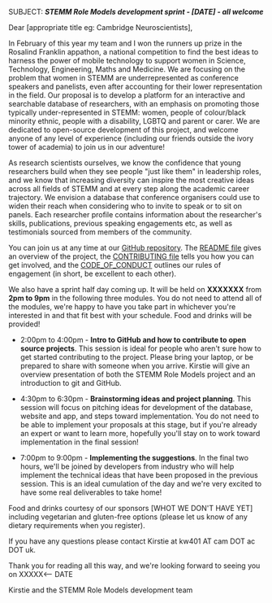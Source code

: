 SUBJECT: ***STEMM Role Models development sprint - [DATE] - all welcome***

Dear [appropriate title eg: Cambridge Neuroscientists],

In February of this year my team and I won the runners up prize in the Rosalind Franklin appathon, a national competition to find the best ideas to harness the power of mobile technology to support women in Science, Technology, Engineering, Maths and Medicine. We are focusing on the problem that women in STEMM are underrepresented as conference speakers and panelists, even after accounting for their lower representation in the field. Our proposal is to develop a platform for an interactive and searchable database of researchers, with an emphasis on promoting those typically under-represented in STEMM: women, people of colour/black minority ethnic, people with a disability, LGBTQ and parent or carer. We are dedicated to open-source development of this project, and welcome anyone of any level of experience (including our friends outside the ivory tower of academia) to join us in our adventure!

As research scientists ourselves, we know the confidence that young researchers build when they see people "just like them" in leadership roles, and we know that increasing diversity can inspire the most creative ideas across all fields of STEMM and at every step along the academic career trajectory. We envision a database that conference organisers could use to widen their reach when considering who to invite to speak or to sit on panels. Each researcher profile contains information about the researcher's skills, publications, previous speaking engagements etc, as well as testimonials sourced from members of the community.

You can join us at any time at our [GitHub repository](www.github.com/KirstieJane/STEMMRoleModels). The [README file](https://github.com/KirstieJane/STEMMRoleModels/blob/master/README.md) gives an overview of the project, the [CONTRIBUTING file](https://github.com/KirstieJane/STEMMRoleModels/blob/master/CONTRIBUTING.md) tells you how you can get involved, and the [CODE\_OF\_CONDUCT](https://github.com/KirstieJane/STEMMRoleModels/blob/master/CODE_OF_CONDUCT.md) outlines our rules of engagement (in short, be excellent to each other).

We also have a sprint half day coming up. It will be held on **XXXXXXX** from **2pm to 9pm** in the following three modules. You do not need to attend all of the modules, we're happy to have you take part in whichever you're interested in and that fit best with your schedule. Food and drinks will be provided!

  * 2:00pm to 4:00pm - **Intro to GitHub and how to contribute to open source projects**. This session is ideal for people who aren't sure how to get started contributing to the project. Please bring your laptop, or be prepared to share with someone when you arrive. Kirstie will give an overview presentation of both the STEMM Role Models project and an introduction to git and GitHub.

  * 4:30pm to 6:30pm - **Brainstorming ideas and project planning**. This session will focus on pitching ideas for development of the database, website and app, and steps toward implementation. You do not need to be able to implement your proposals at this stage, but if you're already an expert or want to learn more, hopefully you'll stay on to work toward implementation in the final session! 

  * 7:00pm to 9:00pm - **Implementing the suggestions**. In the final two hours, we'll be joined by developers from industry who will help implement the technical ideas that have been proposed in the previous session. This is an ideal cumulation of the day and we're very excited to have some real deliverables to take home!


Food and drinks courtesy of our sponsors [WHOT WE DON'T HAVE YET] including vegetarian and gluten-free options (please let us know of any dietary requirements when you register).

If you have any questions please contact Kirstie at kw401 AT cam DOT ac DOT uk.

Thank you for reading all this way, and we're looking forward to seeing you on XXXXX<-- DATE

Kirstie and the STEMM Role Models development team
